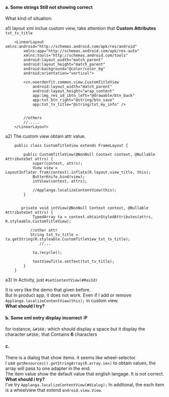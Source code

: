 #### a. Some strings Still not showing correct
What kind of situation:
 
a1) layout xml inclue custom view, take attention that **Custom Attributes** `txt_tv_title`

		<LinearLayout xmlns:android="http://schemas.android.com/apk/res/android"
		    xmlns:app="http://schemas.android.com/apk/res-auto"
		    xmlns:tools="http://schemas.android.com/tools"
		    android:layout_width="match_parent"
		    android:layout_height="match_parent"
		    android:background="@color/color_bg"
		    android:orientation="vertical">
		
		    <cn.noerdenfit.common.view.CustomTitleView
		        android:layout_width="match_parent"
		        android:layout_height="wrap_content"
		        app:img_res_id_ibtn_left="@drawable/btn_back"
		        app:txt_btn_right="@string/btn_save"
		        app:txt_tv_title="@string/txt_my_info" />
		
		
			//others
			//.....
		</LinearLayout>


a2) The custom view obtain attr value.

		public class CustomTitleView extends FrameLayout {
		
		    public CustomTitleView(@NonNull Context context, @Nullable AttributeSet attrs) {
		        super(context, attrs);
		        View view = LayoutInflater.from(context).inflate(R.layout.view_title, this);
		        ButterKnife.bind(view);
		        intView(context, attrs);
		
		        //Applanga.localizeContentView(this);
		    }
		
			
		   private void intView(@NonNull Context context, @Nullable AttributeSet attrs) {
		        TypedArray ta = context.obtainStyledAttributes(attrs, R.styleable.CustomTitleView);
		    
		       //other attr
		       String txt_tv_title = ta.getString(R.styleable.CustomTitleView_txt_tv_title);
		 		   //...
				
		        ta.recycle();
		
		        textViewTitle.setText(txt_tv_title);
		    }	
		}

a3) In Activity, just `#setContentView(#ResId)`

It is very like the demo that given before.   
But In product app, it does not work. Even if I add or remove `Applanga.localizeContentView(this);` in custom view.   
**What should I try?**

#### b. Some xml entry display incorrect   :P
for instance, `&#160;` which should display a space but it display the character ``&#160;`` that Contains **6** characters

#### c. 
There is a dialog that show items. it seems like wheel-selector.   
I  use `getResources().getStringArray(R.array.sex)` to obtain values, the array will pass to one adapter in the end.   
The item value show the default value that english langage. It is not correct.   
**What should i try?**   
I've try `Applanga.localizeContentView(#dialog);` In addtional, the each item is a wheelview that extend `android.view.View`.
